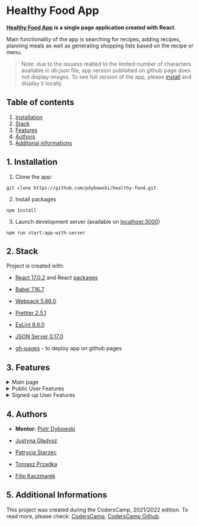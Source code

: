 # Healthy Food App

**[Healthy Food App](https://pdybowski.github.io/healthy-food/) is a single page application created with** **React**.

Main functionality of the app is searching for recipes, adding recipes, planning meals as well as generating shopping
lists based on the recipe or menu.

> Note: due to the issuess realted to the limited number of characters available in db.json file, app version published on github page does not display images. To see full version of the app, please [install](#1-installation) and display it locally.

## Table of contents

1. [Installation](#1-installation)
2. [Stack](#2-stack)
3. [Features](#3-features)
4. [Authors](#4-authors)
5. [Additonal informations](#5-additional-informations)

## 1. Installation

1. Clone the app:

`git clone https://github.com/pdybowski/healthy-food.git`

2. Install packages

`npm install`

3. Launch development server (available on [localhost:3000](http://localhost:3000/))

`npm run start:app-with-server`

## 2. Stack

Project is created with:

- [React 17.0.2](https://reactjs.org/) and React [packages](link)

- [Babel 7.16.7](https://babeljs.io/)

- [Webpack 5.66.0](https://webpack.js.org/)

- [Prettier 2.5.1](https://prettier.io/)

- [EsLint 8.6.0](https://eslint.org/)

- [JSON Server 0.17.0](https://www.npmjs.com/package/json-server)

- [gh-pages](https://pages.github.com/) - to deploy app on github pages

## 3. Features

<details><summary>Main page</summary>

- Navigation and sign-in/sign-up panel

- General information about the app

- Contact form

![image](link)

</details>

<details><summary>Public User Features</summary>

- searching for recipes and meal plans

- checking recommended recipes and meal plans

- downloading shopping list for recipes and meal plans

![image](link)

</details>

<details><summary>Signed-up User Features</summary>

- editing users settings

- creating, editing and deleting recipes and meal plans

- checking favorite recipes and meal plans

![image](link)

</details>

## 4. Authors

- **Mentor:** [Piotr Dybowski](https://github.com/pdybowski)

- [Justyna Gładysz](https://github.com/jusgladysz)

- [Patrycja Starzec](https://github.com/patrycjastarzec)

- [Tomasz Prządka](https://github.com/altNameForStudying)

- [Filip Kaczmarek](https://github.com/FilipKaczmarek)

## 5. Additional Informations

This project was created during the CodersCamp, 2021/2022 edition. To read more, please
check: [CodersCamp](https://www.coderscamp.edu.pl/), [CodersCamp Github](https://github.com/CodersCamp2021).

